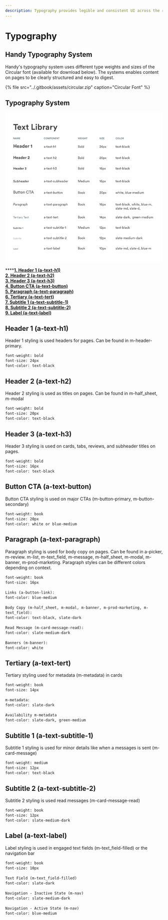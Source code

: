 ```yaml
---
description: Typography provides legible and consistent UI across the rest of the system.
---
```


# Typography

## Handy Typography System

Handy's typography system uses different type weights and sizes of the Circular font \(available for download below\). The systems enables content on pages to be clearly structured and easy to digest.

{% file src="../.gitbook/assets/circular.zip" caption="Circular Font" %}

## Typography System

![](../.gitbook/assets/typography.png)

\*\*\*\*[**1. Header 1 \(a-text-h1\)**](typography.md#header-1-a-text-h-1)  
[**2. Header 2 \(a-text-h2\)**](typography.md#header-2-a-text-h-2)  
[**3. Header 3 \(a-text-h3\)**](typography.md#header-3-a-text-h-3)  
[**4. Button CTA \(a-text-button\)**](typography.md#button-cta-a-text-button)  
[**5. Paragraph \(a-text-paragraph\)**](typography.md#paragraph-a-text-paragraph)  
[**6. Tertiary \(a-text-tert\)**](typography.md#tertiary-a-text-tert)  
[**7. Subtitle 1 \(a-text-subtitle-1\)**](typography.md#subtitle-1-a-text-subtitle-1)  
[**8. Subtitle 2 \(a-text-subtitle-2\)**](typography.md#subtitle-2-a-text-subtitle-2)  
[**9. Label \(a-text-label\)**](typography.md#label-a-text-label)

## Header 1 \(a-text-h1\)

Header 1 styling is used headers for pages. Can be found in m-header-primary.

```text
font-weight: bold
font-size: 24px
font-color: text-black
```

## Header 2 \(a-text-h2\)

Header 2 styling is used as titles on pages. Can be found in m-half\_sheet, m-modal

```text
font-weight: bold
font-size: 20px
font-color: text-black
```

## Header 3 \(a-text-h3\)

Header 3 styling is used on cards, tabs, reviews, and subheader titles on pages.

```text
font-weight: bold
font-size: 16px
font-color: text-black
```

## Button CTA \(a-text-button\)

Button CTA styling is used on major CTAs \(m-button-primary, m-button-secondary\)

```text
font-weight: book
font-size: 20px
font-color: white or blue-medium
```

## Paragraph \(a-text-paragraph\)

Paragraph styling is used for body copy on pages. Can be found in a-picker, m-review. m-list, m-text\_field, m-message, m-half\_sheet, m-modal, m-banner, m-prod-marketing. Paragraph styles can be different colors depending on context. 

```text
font-weight: book
font-size: 16px

Links (a-button-link):
font-color: blue-medium

Body Copy (m-half_sheet, m-modal, m-banner, m-prod-marketing, m-text_field):
font-color: text-black, slate-dark

Read Message (m-card-message-read):
font-color: slate-medium-dark

Banners (m-banner):
font-color: white
```

## Tertiary \(a-text-tert\)

Tertiary styling used for metadata \(m-metadata\) in cards

```text
font-weight: book
font-size: 14px

m-metadata:
font-color: slate-dark

Availability m-metadata
font-color: slate-dark, green-medium
```

## Subtitle 1 \(a-text-subtitle-1\)

Subtitle 1 styling is used for minor details like when a messages is sent \(m-card-message\)

```text
font-weight: medium
font-size: 12px
font-color: text-black
```

## Subtitle 2 \(a-text-subtitle-2\)

Subtitle 2 styling is used read messages \(m-card-message-read\)

```text
font-weight: book
font-size: 12px
font-color: slate-medium-dark
```

## Label \(a-text-label\)

Label styling is used in engaged text fields \(m-text\_field-filled\) or the navigation bar

```text
font-weight: book
font-size: 10px

Text Field (m-text_field-filled)
font-color: slate-dark

Navigation - Inactive State (m-nav)
font-color: slate-medium-dark

Navigation - Active State (m-nav)
font-color: blue-medium
```

